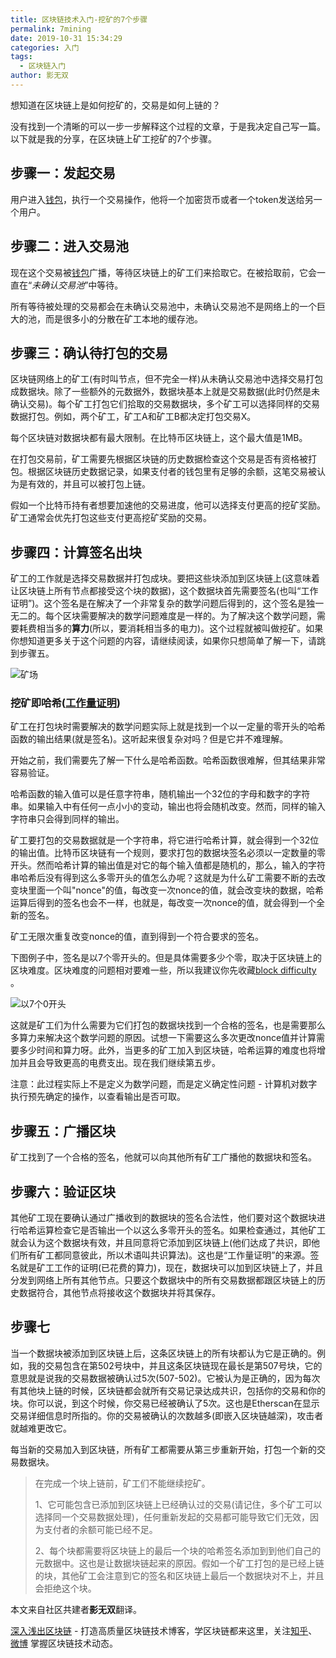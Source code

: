 ```yaml
---
title: 区块链技术入门-挖矿的7个步骤
permalink: 7mining
date: 2019-10-31 15:34:29
categories: 入门
tags:
  - 区块链入门
author: 影无双
---
```


想知道在区块链上是如何挖矿的，交易是如何上链的？

没有找到一个清晰的可以一步一步解释这个过程的文章，于是我决定自己写一篇。以下就是我的分享，在区块链上矿工挖矿的7个步骤。

<!----more------------>

## 步骤一：发起交易

用户进入[钱包](https://learnblockchain.cn/2019/04/11/wallet-dev-guide/)，执行一个交易操作，他将一个加密货币或者一个token发送给另一个用户。

## 步骤二：进入交易池

现在这个交易被[钱包](https://learnblockchain.cn/2019/04/11/wallet-dev-guide/)广播，等待区块链上的矿工们来拾取它。在被拾取前，它会一直在“*未确认交易池*”中等待。

所有等待被处理的交易都会在未确认交易池中，未确认交易池不是网络上的一个巨大的池，而是很多小的分散在矿工本地的缓存池。

## 步骤三：确认待打包的交易

区块链网络上的矿工(有时叫节点，但不完全一样)从未确认交易池中选择交易打包成数据块。除了一些额外的元数据外，数据块基本上就是交易数据(此时仍然是未确认交易)。每个矿工打包它们拾取的交易数据块，多个矿工可以选择同样的交易数据打包。例如，两个矿工，矿工A和矿工B都决定打包交易X。

每个区块链对数据块都有最大限制。在比特币区块链上，这个最大值是1MB。

在打包交易前，矿工需要先根据区块链的历史数据检查这个交易是否有资格被打包。根据区块链历史数据记录，如果支付者的钱包里有足够的余额，这笔交易被认为是有效的，并且可以被打包上链。

假如一个比特币持有者想要加速他的交易进度，他可以选择支付更高的挖矿奖励。矿工通常会优先打包这些支付更高挖矿奖励的交易。

## 步骤四：计算签名出块

矿工的工作就是选择交易数据并打包成块。要把这些块添加到区块链上(这意味着让区块链上所有节点都接受这个块的数据)，这个数据块首先需要签名(也叫“工作证明”)。这个签名是在解决了一个非常复杂的数学问题后得到的，这个签名是独一无二的。每个区块需要解决的数学问题难度是一样的。为了解决这个数学问题，需要耗费相当多的**算力**(所以，要消耗相当多的电力)。这个过程就被叫做挖矿。如果你想知道更多关于这个问题的内容，请继续阅读，如果你只想简单了解一下，请跳到步骤五。

![矿场](https://img.learnblockchain.cn/2019/10/31/1*ZWQMcP4fEEoBdF-E9WKyOw.jpeg)

### 挖矿即哈希([工作量证明](https://learnblockchain.cn/2017/11/04/bitcoin-pow/))

矿工在打包块时需要解决的数学问题实际上就是找到一个以一定量的零开头的哈希函数的输出结果(就是签名)。这听起来很复杂对吗？但是它并不难理解。

开始之前，我们需要先了解一下什么是哈希函数。哈希函数很难解，但其结果非常容易验证。

哈希函数的输入值可以是任意字符串，随机输出一个32位的字母和数字的字符串。如果输入中有任何一点小小的变动，输出也将会随机改变。然而，同样的输入字符串只会得到同样的输出。

矿工要打包的交易数据就是一个字符串，将它进行哈希计算，就会得到一个32位的输出值。比特币区块链有一个规则，要求打包的数据块签名必须以一定数量的零开头。然而哈希计算的输出值是对它的每个输入值都是随机的，那么，输入的字符串哈希后没有得到这么多零开头的值怎么办呢？这就是为什么矿工需要不断的去改变块里面一个叫"nonce"的值，每改变一次nonce的值，就会改变块的数据，哈希运算后得到的签名也会不一样，也就是，每改变一次nonce的值，就会得到一个全新的签名。

矿工无限次重复改变nonce的值，直到得到一个符合要求的签名。

下图例子中，签名是以7个零开头的。但是具体需要多少个零，取决于区块链上的区块难度。区块难度的问题相对要难一些，所以我建议你先收藏[block difficulty](https://blog.goodaudience.com/blockchain-the-mystery-of-mining-difficulty-and-block-time-f07f0ee64fd0) 。

![以7个0开头](https://img.learnblockchain.cn/2019/10/31/1*MJMd3OVd89GDUUyjluPmSQ-1.png)

这就是矿工们为什么需要为它们打包的数据块找到一个合格的签名，也是需要那么多算力来解决这个数学问题的原因。试想一下需要这么多次更改nonce值并计算需要多少时间和算力呀。此外，当更多的矿工加入到区块链，哈希运算的难度也将增加并且会导致更高的电费支出。现在我们继续第五步。

注意：此过程实际上不是定义为数学问题，而是定义确定性问题 - 计算机对数字执行预先确定的操作，以查看输出是否可取。

## 步骤五：广播区块

矿工找到了一个合格的签名，他就可以向其他所有矿工广播他的数据块和签名。

## 步骤六：验证区块

其他矿工现在要确认通过广播收到的数据块的签名合法性，他们要对这个数据块进行哈希运算检查它是否输出一个以这么多零开头的签名。如果检查通过，其他矿工就会认为这个数据块有效，并且同意将它添加到区块链上(他们达成了共识，即他们所有矿工都同意彼此，所以术语叫共识算法)。这也是“工作量证明”的来源。签名就是矿工工作的证明(已花费的算力)，现在，数据块可以加到区块链上了，并且分发到网络上所有其他节点。只要这个数据块中的所有交易数据都跟区块链上的历史数据符合，其他节点将接收这个数据块并将其保存。

## 步骤七

当一个数据块被添加到区块链上后，这条区块链上的所有块都认为它是正确的。例如，我的交易包含在第502号块中，并且这条区块链现在最长是第507号块，它的意思就是说我的交易数据被确认过5次(507-502)。它被认为是正确的，因为每次有其他块上链的时候，区块链都会就所有交易记录达成共识，包括你的交易和你的块。你可以说，到这个时候，你交易已经被确认了5次。这也是Etherscan在显示交易详细信息时所指的。你的交易被确认的次数越多(即嵌入区块链越深)，攻击者就越难更改它。

每当新的交易加入到区块链，所有矿工都需要从第三步重新开始，打包一个新的交易数据块。

> 在完成一个块上链前，矿工们不能继续挖矿。
>
> 1、它可能包含已添加到区块链上已经确认过的交易(请记住，多个矿工可以选择同一个交易数据处理)，任何重新发起的交易都可能导致它们无效，因为支付者的余额可能已经不足。
>
> 2、每个块都需要将区块链上的最后一个块的哈希签名添加到到他们自己的元数据中。这也是让数据块链起来的原因。假如一个矿工打包的是已经上链的块，其他矿工会注意到它的签名和区块链上最后一个数据块对不上，并且会拒绝这个块。

本文来自社区共建者**影无双**翻译。

[深入浅出区块链](https://learnblockchain.cn/) - 打造高质量区块链技术博客，学区块链都来这里，关注[知乎](https://www.zhihu.com/people/xiong-li-bing/activities)、[微博](https://weibo.com/517623789) 掌握区块链技术动态。



